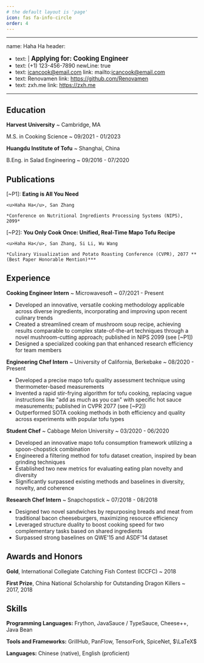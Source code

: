 ```yaml
---
# the default layout is 'page'
icon: fas fa-info-circle
order: 4
---
```


---
name: Haha Ha
header:
  - text: |
      <span style="font-size: 1.2em; font-weight: bold;">Applying for: Cooking Engineer</span>
  - text: <span class="iconify" data-icon="tabler:phone"></span> (+1) 123-456-7890
    newLine: true
  - text: <span class="iconify" data-icon="tabler:mail"></span> icancook@email.com
    link: mailto:icancook@email.com
  - text: <span class="iconify" data-icon="tabler:brand-github"></span> Renovamen
    link: https://github.com/Renovamen
  - text: <span class="iconify" data-icon="charm:person"></span> zxh.me
    link: https://zxh.me
---

<!-- Important: Replace all template content, especially contact details, with your own information. -->

<!-- Important: When updating your email address, remember to change both the "text" (visible text) and the "link" (underlying hyperlink) fields. -->


## Education

**Harvest University**
  ~ Cambridge, MA

M.S. in Cooking Science
  ~ 09/2021 - 01/2023

**Huangdu Institute of Tofu**
  ~ Shanghai, China

B.Eng. in Salad Engineering
  ~ 09/2016 - 07/2020


## Publications

[~P1]: **Eating is All You Need**

    <u>Haha Ha</u>, San Zhang

    *Conference on Nutritional Ingredients Processing Systems (NIPS), 2099*

[~P2]: **You Only Cook Once: Unified, Real-Time Mapo Tofu Recipe**

    <u>Haha Ha</u>, San Zhang, Si Li, Wu Wang

    *Culinary Visualization and Potato Roasting Conference (CVPR), 2077 **(Best Paper Honorable Mention)***


## Experience

**Cooking Engineer Intern**
  ~ Microwavesoft
  ~ 07/2021 - Present

- Developed an innovative, versatile cooking methodology applicable across diverse ingredients, incorporating and improving upon recent culinary trends
- Created a streamlined cream of mushroom soup recipe, achieving results comparable to complex state-of-the-art techniques through a novel mushroom-cutting approach; published in NIPS 2099 (see [~P1])
- Designed a specialized cooking pan that enhanced research efficiency for team members


**Engineering Chef Intern**
  ~ University of California, Berkebake
  ~ 08/2020 - Present

- Developed a precise mapo tofu quality assessment technique using thermometer-based measurements
- Invented a rapid stir-frying algorithm for tofu cooking, replacing vague instructions like "add as much as you can" with specific hot sauce measurements; published in CVPR 2077 (see [~P2])
- Outperformed SOTA cooking methods in both efficiency and quality across experiments with popular tofu types


**Student Chef**
  ~ Cabbage Melon University
  ~ 03/2020 - 06/2020

- Developed an innovative mapo tofu consumption framework utilizing a spoon-chopstick combination
- Engineered a filtering method for tofu dataset creation, inspired by bean grinding techniques
- Established two new metrics for evaluating eating plan novelty and diversity
- Significantly surpassed existing methods and baselines in diversity, novelty, and coherence


**Research Chef Intern**
  ~ Snapchopstick
  ~ 07/2018 - 08/2018

- Designed two novel sandwiches by repurposing breads and meat from traditional bacon cheeseburgers, maximizing resource efficiency
- Leveraged structure duality to boost cooking speed for two complementary tasks based on shared ingredients
- Surpassed strong baselines on QWE'15 and ASDF'14 dataset


## Awards and Honors

**Gold**, International Collegiate Catching Fish Contest (ICCFC)
  ~ 2018

**First Prize**, China National Scholarship for Outstanding Dragon Killers
  ~ 2017, 2018


## Skills

**Programming Languages:** <span class="iconify" data-icon="vscode-icons:file-type-python"></span> Frython, <span class="iconify" data-icon="vscode-icons:file-type-js-official"></span> JavaSauce / <span class="iconify" data-icon="vscode-icons:file-type-typescript-official"></span> TypeSauce, <span class="iconify" data-icon="vscode-icons:file-type-cpp2"></span> Cheese++, <span class="iconify" data-icon="logos:java" data-inline="false"></span> Java Bean

**Tools and Frameworks:** GrillHub, PanFlow, TensorFork, SpiceNet, $\LaTeX$

**Languages:** Chinese (native), English (proficient)
